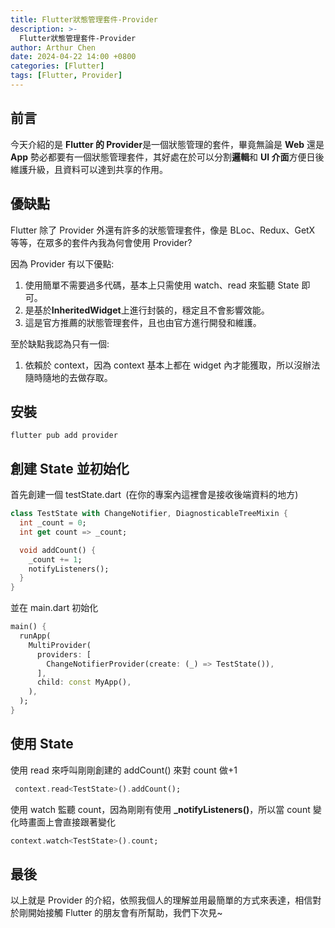 ```yaml
---
title: Flutter狀態管理套件-Provider
description: >-
  Flutter狀態管理套件-Provider
author: Arthur Chen
date: 2024-04-22 14:00 +0800
categories: [Flutter]
tags: [Flutter, Provider]
---
```


## 前言

今天介紹的是 **Flutter 的 Provider**是一個狀態管理的套件，畢竟無論是 **Web** 還是 **App** 勢必都要有一個狀態管理套件，其好處在於可以分割**邏輯**和 **UI 介面**方便日後維護升級，且資料可以達到共享的作用。

## 優缺點

Flutter 除了 Provider 外還有許多的狀態管理套件，像是 BLoc、Redux、GetX 等等，在眾多的套件內我為何會使用 Provider?

因為 Provider 有以下優點:

1. 使用簡單不需要過多代碼，基本上只需使用 watch、read 來監聽 State 即可。
2. 是基於**InheritedWidget**上進行封裝的，穩定且不會影響效能。
3. 這是官方推薦的狀態管理套件，且也由官方進行開發和維護。

至於缺點我認為只有一個:

1. 依賴於 context，因為 context 基本上都在 widget 內才能獲取，所以沒辦法隨時隨地的去做存取。

## 安裝

```console
flutter pub add provider
```

## 創建 State 並初始化

首先創建一個 testState.dart&ensp;(在你的專案內這裡會是接收後端資料的地方)

```dart
class TestState with ChangeNotifier, DiagnosticableTreeMixin {
  int _count = 0;
  int get count => _count;

  void addCount() {
    _count += 1;
    notifyListeners();
  }
}
```

並在 main.dart 初始化

```dart
main() {
  runApp(
    MultiProvider(
      providers: [
        ChangeNotifierProvider(create: (_) => TestState()),
      ],
      child: const MyApp(),
    ),
  );
}
```

## 使用 State

使用 read 來呼叫剛剛創建的 addCount() 來對 count 做+1

```dart
 context.read<TestState>().addCount();
```

使用 watch 監聽 count，因為剛剛有使用 **\_notifyListeners()**，所以當 count 變化時畫面上會直接跟著變化

```dart
context.watch<TestState>().count;
```

## 最後

以上就是 Provider 的介紹，依照我個人的理解並用最簡單的方式來表達，相信對於剛開始接觸 Flutter 的朋友會有所幫助，我們下次見~
